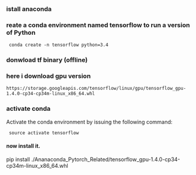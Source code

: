 ### istall anaconda
### reate a conda environment named tensorflow to run a version of Python
```
 conda create -n tensorflow python=3.4
```
 
### donwload tf binary (offline)
### here i download gpu version 
 ```
 https://storage.googleapis.com/tensorflow/linux/gpu/tensorflow_gpu-1.4.0-cp34-cp34m-linux_x86_64.whl
 ```
### activate conda 
 Activate the conda environment by issuing the following command:
 ```
  source activate tensorflow
 ```
  
 #### now install it. 
 pip install ./Ananaconda_Pytorch_Related/tensorflow_gpu-1.4.0-cp34-cp34m-linux_x86_64.whl
